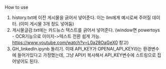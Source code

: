 How to use
1) history.txt에 이전 게시물을 긁어서 넣어준다. 이는 llm에게 예시로써 주어질 데이터. (이미 게시물 3개 정도 넣어둠)
2) 게시물글감.txt에는 카드뉴스 텍스트를 긁어서 넣어준다. (window면 powertoys - OCR기능으로 이미지->텍스트 전환 쉽게 가능. https://www.youtube.com/watch?v=L0a28OaGeX0 참고)
3) GH_linkedIn.ipynb 돌리기. 이때 API_KEY가 OPENAI_API_KEY라는 환경변수에 들어가있다고 가정했는데, 그냥 API키 복사해서 API_KEY변수에 스트링으로 집어넣어도 된다.
   

